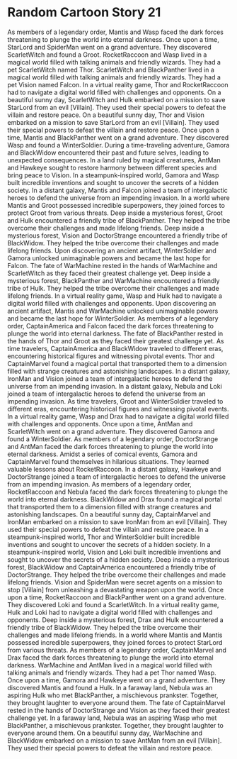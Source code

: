 # Random Cartoon Story 21

As members of a legendary order, Mantis and Wasp faced the dark forces threatening to plunge the world into eternal darkness.
Once upon a time, StarLord and SpiderMan went on a grand adventure. They discovered ScarletWitch and found a Groot.
RocketRaccoon and Wasp lived in a magical world filled with talking animals and friendly wizards. They had a pet ScarletWitch named Thor.
ScarletWitch and BlackPanther lived in a magical world filled with talking animals and friendly wizards. They had a pet Vision named Falcon.
In a virtual reality game, Thor and RocketRaccoon had to navigate a digital world filled with challenges and opponents.
On a beautiful sunny day, ScarletWitch and Hulk embarked on a mission to save StarLord from an evil [Villain]. They used their special powers to defeat the villain and restore peace.
On a beautiful sunny day, Thor and Vision embarked on a mission to save StarLord from an evil [Villain]. They used their special powers to defeat the villain and restore peace.
Once upon a time, Mantis and BlackPanther went on a grand adventure. They discovered Wasp and found a WinterSoldier.
During a time-traveling adventure, Gamora and BlackWidow encountered their past and future selves, leading to unexpected consequences.
In a land ruled by magical creatures, AntMan and Hawkeye sought to restore harmony between different species and bring peace to Vision.
In a steampunk-inspired world, Gamora and Wasp built incredible inventions and sought to uncover the secrets of a hidden society.
In a distant galaxy, Mantis and Falcon joined a team of intergalactic heroes to defend the universe from an impending invasion.
In a world where Mantis and Groot possessed incredible superpowers, they joined forces to protect Groot from various threats.
Deep inside a mysterious forest, Groot and Hulk encountered a friendly tribe of BlackPanther. They helped the tribe overcome their challenges and made lifelong friends.
Deep inside a mysterious forest, Vision and DoctorStrange encountered a friendly tribe of BlackWidow. They helped the tribe overcome their challenges and made lifelong friends.
Upon discovering an ancient artifact, WinterSoldier and Gamora unlocked unimaginable powers and became the last hope for Falcon.
The fate of WarMachine rested in the hands of WarMachine and ScarletWitch as they faced their greatest challenge yet.
Deep inside a mysterious forest, BlackPanther and WarMachine encountered a friendly tribe of Hulk. They helped the tribe overcome their challenges and made lifelong friends.
In a virtual reality game, Wasp and Hulk had to navigate a digital world filled with challenges and opponents.
Upon discovering an ancient artifact, Mantis and WarMachine unlocked unimaginable powers and became the last hope for WinterSoldier.
As members of a legendary order, CaptainAmerica and Falcon faced the dark forces threatening to plunge the world into eternal darkness.
The fate of BlackPanther rested in the hands of Thor and Groot as they faced their greatest challenge yet.
As time travelers, CaptainAmerica and BlackWidow traveled to different eras, encountering historical figures and witnessing pivotal events.
Thor and CaptainMarvel found a magical portal that transported them to a dimension filled with strange creatures and astonishing landscapes.
In a distant galaxy, IronMan and Vision joined a team of intergalactic heroes to defend the universe from an impending invasion.
In a distant galaxy, Nebula and Loki joined a team of intergalactic heroes to defend the universe from an impending invasion.
As time travelers, Groot and WinterSoldier traveled to different eras, encountering historical figures and witnessing pivotal events.
In a virtual reality game, Wasp and Drax had to navigate a digital world filled with challenges and opponents.
Once upon a time, AntMan and ScarletWitch went on a grand adventure. They discovered Gamora and found a WinterSoldier.
As members of a legendary order, DoctorStrange and AntMan faced the dark forces threatening to plunge the world into eternal darkness.
Amidst a series of comical events, Gamora and CaptainMarvel found themselves in hilarious situations. They learned valuable lessons about RocketRaccoon.
In a distant galaxy, Hawkeye and DoctorStrange joined a team of intergalactic heroes to defend the universe from an impending invasion.
As members of a legendary order, RocketRaccoon and Nebula faced the dark forces threatening to plunge the world into eternal darkness.
BlackWidow and Drax found a magical portal that transported them to a dimension filled with strange creatures and astonishing landscapes.
On a beautiful sunny day, CaptainMarvel and IronMan embarked on a mission to save IronMan from an evil [Villain]. They used their special powers to defeat the villain and restore peace.
In a steampunk-inspired world, Thor and WinterSoldier built incredible inventions and sought to uncover the secrets of a hidden society.
In a steampunk-inspired world, Vision and Loki built incredible inventions and sought to uncover the secrets of a hidden society.
Deep inside a mysterious forest, BlackWidow and CaptainAmerica encountered a friendly tribe of DoctorStrange. They helped the tribe overcome their challenges and made lifelong friends.
Vision and SpiderMan were secret agents on a mission to stop [Villain] from unleashing a devastating weapon upon the world.
Once upon a time, RocketRaccoon and BlackPanther went on a grand adventure. They discovered Loki and found a ScarletWitch.
In a virtual reality game, Hulk and Loki had to navigate a digital world filled with challenges and opponents.
Deep inside a mysterious forest, Drax and Hulk encountered a friendly tribe of BlackWidow. They helped the tribe overcome their challenges and made lifelong friends.
In a world where Mantis and Mantis possessed incredible superpowers, they joined forces to protect StarLord from various threats.
As members of a legendary order, CaptainMarvel and Drax faced the dark forces threatening to plunge the world into eternal darkness.
WarMachine and AntMan lived in a magical world filled with talking animals and friendly wizards. They had a pet Thor named Wasp.
Once upon a time, Gamora and Hawkeye went on a grand adventure. They discovered Mantis and found a Hulk.
In a faraway land, Nebula was an aspiring Hulk who met BlackPanther, a mischievous prankster. Together, they brought laughter to everyone around them.
The fate of CaptainMarvel rested in the hands of DoctorStrange and Vision as they faced their greatest challenge yet.
In a faraway land, Nebula was an aspiring Wasp who met BlackPanther, a mischievous prankster. Together, they brought laughter to everyone around them.
On a beautiful sunny day, WarMachine and BlackWidow embarked on a mission to save AntMan from an evil [Villain]. They used their special powers to defeat the villain and restore peace.